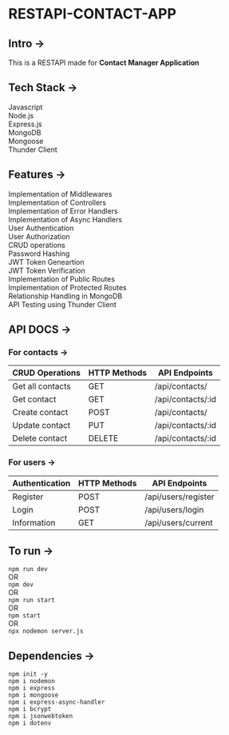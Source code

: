 # RESTAPI-CONTACT-APP

## Intro ->
This is a RESTAPI made for **Contact Manager Application**

## Tech Stack ->
Javascript<br/>
Node.js<br/>
Express.js<br/>
MongoDB<br/>
Mongoose<br/>
Thunder Client

## Features -> 
Implementation of Middlewares<br/>
Implementation of Controllers<br/>
Implementation of Error Handlers<br/>
Implementation of Async Handlers<br/>
User Authentication<br/>
User Authorization<br/>
CRUD operations<br/>
Password Hashing<br/>
JWT Token Geneartion<br/>
JWT Token Verification<br/>
Implementation of Public Routes<br/>
Implementation of Protected Routes<br/>
Relationship Handling in MongoDB<br/>
API Testing using Thunder Client<br/>

## API DOCS ->

### For contacts ->

| CRUD Operations | HTTP Methods | API Endpoints     |
| --------------- | ------------ | ----------------- |
| Get all contacts | GET          | /api/contacts/      |
| Get contact      | GET          | /api/contacts/:id   |
| Create contact   | POST         | /api/contacts/      |
| Update contact   | PUT          | /api/contacts/:id   |
| Delete contact   | DELETE       | /api/contacts/:id   |


### For users ->

| Authentication | HTTP Methods | API Endpoints     |
| --------------- | ------------ | ----------------- |
| Register         | POST         | /api/users/register  |
| Login            | POST         | /api/users/login     |
| Information      | GET          | /api/users/current   |

## To run ->
`npm run dev`<br/>
OR<br/>
`npm dev`<br/>
OR<br/>
`npm run start`<br/>
OR<br/>
`npm start`<br/>
OR<br/>
`npx nodemon server.js`

## Dependencies ->

`npm init -y`<br/>
`npm i nodemon`<br/>
`npm i express`<br/>
`npm i mongoose`<br/>
`npm i express-async-handler`<br/>
`npm i bcrypt`<br/>
`npm i jsonwebtoken`<br/>
`npm i dotenv`<br/>


